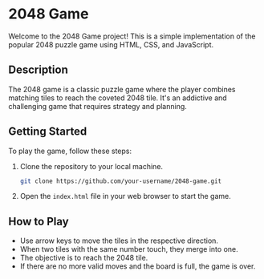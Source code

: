 # 2048 Game

Welcome to the 2048 Game project! This is a simple implementation of the popular 2048 puzzle game using HTML, CSS, and JavaScript.

## Description

The 2048 game is a classic puzzle game where the player combines matching tiles to reach the coveted 2048 tile. It's an addictive and challenging game that requires strategy and planning.

## Getting Started

To play the game, follow these steps:

1. Clone the repository to your local machine.
   ```bash
   git clone https://github.com/your-username/2048-game.git
   ```

2. Open the `index.html` file in your web browser to start the game.

## How to Play

- Use arrow keys to move the tiles in the respective direction.
- When two tiles with the same number touch, they merge into one.
- The objective is to reach the 2048 tile.
- If there are no more valid moves and the board is full, the game is over.
